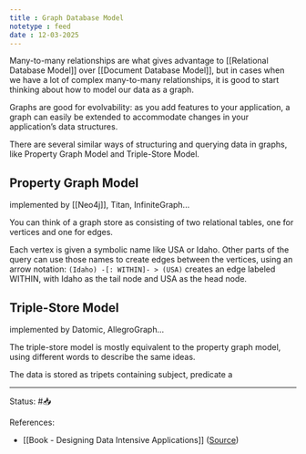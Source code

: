 ```yaml
---
title : Graph Database Model
notetype : feed
date : 12-03-2025
---
```


Many-to-many relationships are what gives advantage to [[Relational Database Model]] over [[Document Database Model]], but in cases when we have a lot of complex many-to-many relationships, it is good to start thinking about how to model our data as a graph.

Graphs are good for evolvability: as you add features to your application, a graph can easily be extended to accommodate changes in your application’s data structures.

There are several similar ways of structuring and querying data in graphs, like Property Graph Model and Triple-Store Model.

## Property Graph Model

implemented by [[Neo4j]], Titan, InfiniteGraph...

You can think of a graph store as consisting of two relational tables, one for vertices and one for edges.

Each vertex is given a symbolic name like USA or Idaho. Other parts of the query can use those names to create edges between the vertices, using an arrow notation: `(Idaho) -[: WITHIN]- > (USA)` creates an edge labeled WITHIN, with Idaho as the tail node and USA as the head node.

## Triple-Store Model

implemented by Datomic, AllegroGraph...

The triple-store model is mostly equivalent to the property graph model, using different words to describe the same ideas. 

The data is stored as tripets containing subject, predicate a

-----

Status: #📥

References:
- [[Book - Designing Data Intensive Applications]] ([Source](https://www.amazon.com/Designing-Data-Intensive-Applications-Reliable-Maintainable/dp/1449373321))
